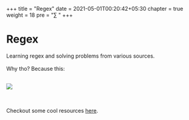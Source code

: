+++
title = "Regex"
date =  2021-05-01T00:20:42+05:30
chapter = true
weight = 18
pre = "∑ "
+++

# Regex
Learning regex and solving problems from various sources.<br><br> 
Why tho? Because this: <br><br> 

![](https://imgs.xkcd.com/comics/regular_expressions.png)

<br> <br> 
Checkout some cool resources [here](/regex/resources).
